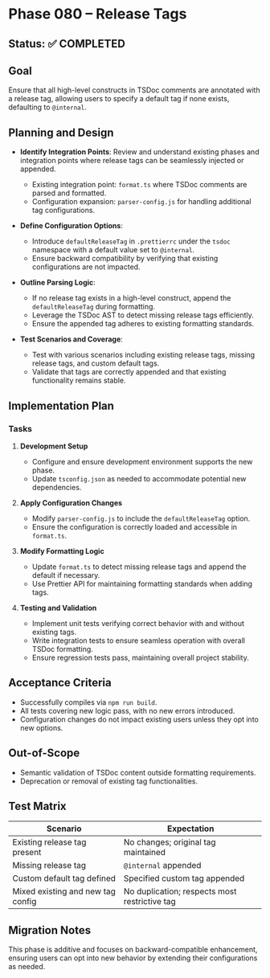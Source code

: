 # Phase 080 – Release Tags

## Status: ✅ COMPLETED

## Goal

Ensure that all high-level constructs in TSDoc comments are annotated with a
release tag, allowing users to specify a default tag if none exists, defaulting
to `@internal`.

## Planning and Design

- **Identify Integration Points**: Review and understand existing phases and
  integration points where release tags can be seamlessly injected or appended.
  - Existing integration point: `format.ts` where TSDoc comments are parsed and
    formatted.
  - Configuration expansion: `parser-config.js` for handling additional tag
    configurations.

- **Define Configuration Options**:
  - Introduce `defaultReleaseTag` in `.prettierrc` under the `tsdoc` namespace
    with a default value set to `@internal`.
  - Ensure backward compatibility by verifying that existing configurations are
    not impacted.

- **Outline Parsing Logic**:
  - If no release tag exists in a high-level construct, append the
    `defaultReleaseTag` during formatting.
  - Leverage the TSDoc AST to detect missing release tags efficiently.
  - Ensure the appended tag adheres to existing formatting standards.

- **Test Scenarios and Coverage**:
  - Test with various scenarios including existing release tags, missing release
    tags, and custom default tags.
  - Validate that tags are correctly appended and that existing functionality
    remains stable.

## Implementation Plan

### Tasks

1. **Development Setup**
   - Configure and ensure development environment supports the new phase.
   - Update `tsconfig.json` as needed to accommodate potential new dependencies.
2. **Apply Configuration Changes**
   - Modify `parser-config.js` to include the `defaultReleaseTag` option.
   - Ensure the configuration is correctly loaded and accessible in `format.ts`.

3. **Modify Formatting Logic**
   - Update `format.ts` to detect missing release tags and append the default if
     necessary.
   - Use Prettier API for maintaining formatting standards when adding tags.

4. **Testing and Validation**
   - Implement unit tests verifying correct behavior with and without existing
     tags.
   - Write integration tests to ensure seamless operation with overall TSDoc
     formatting.
   - Ensure regression tests pass, maintaining overall project stability.

## Acceptance Criteria

- Successfully compiles via `npm run build`.
- All tests covering new logic pass, with no new errors introduced.
- Configuration changes do not impact existing users unless they opt into new
  options.

## Out-of-Scope

- Semantic validation of TSDoc content outside formatting requirements.
- Deprecation or removal of existing tag functionalities.

## Test Matrix

| Scenario                          | Expectation                                   |
| --------------------------------- | --------------------------------------------- |
| Existing release tag present      | No changes; original tag maintained           |
| Missing release tag               | `@internal` appended                          |
| Custom default tag defined        | Specified custom tag appended                 |
| Mixed existing and new tag config | No duplication; respects most restrictive tag |

## Migration Notes

This phase is additive and focuses on backward-compatible enhancement, ensuring
users can opt into new behavior by extending their configurations as needed.

